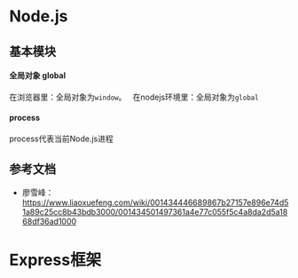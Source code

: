 # Node.js
## 基本模块
#### 全局对象 global
在浏览器里：全局对象为`window`。  
在nodejs环境里：全局对象为`global`
#### process
process代表当前Node.js进程
## 参考文档
* 廖雪峰：https://www.liaoxuefeng.com/wiki/001434446689867b27157e896e74d51a89c25cc8b43bdb3000/001434501497361a4e77c055f5c4a8da2d5a1868df36ad1000
# Express框架
